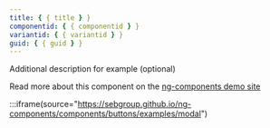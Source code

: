 ```yaml
---
title: { { title } }
componentid: { { componentid } }
variantid: { { variantid } }
guid: { { guid } }
---
```


Additional description for example (optional)

Read more about this component on the [ng-components demo site](https://sebgroup.github.io/ng-components/components/buttons/examples)

:::iframe(source="https://sebgroup.github.io/ng-components/components/buttons/examples/modal")
